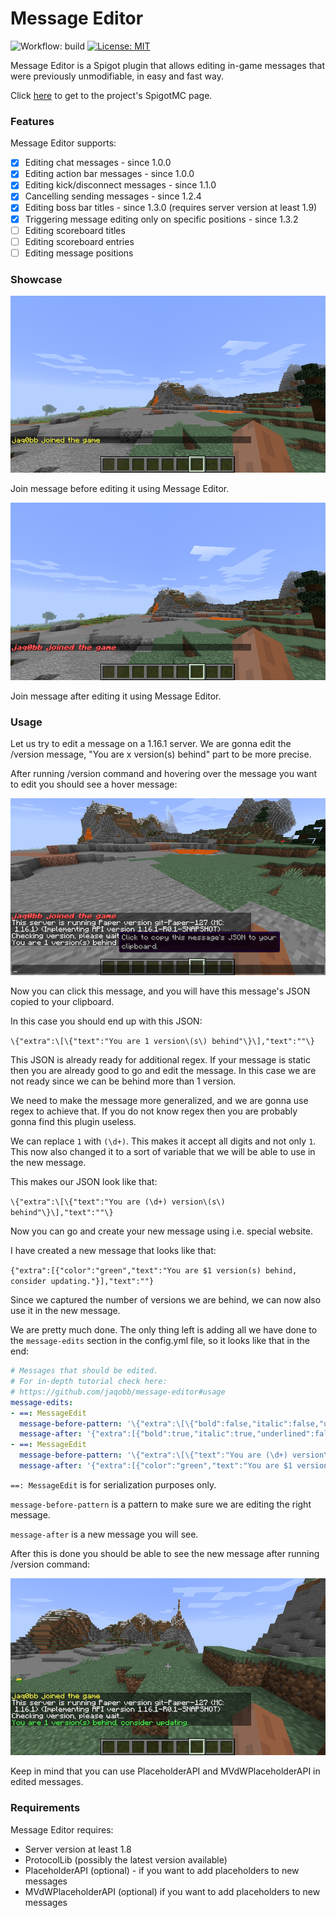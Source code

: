 # Message Editor 
![Workflow: build](https://github.com/jaqobb/message-editor/workflows/build/badge.svg) [![License: MIT](https://img.shields.io/badge/License-MIT-blue.svg)](https://opensource.org/licenses/MIT)

Message Editor is a Spigot plugin that allows editing in-game messages that were previously unmodifiable, in easy and fast way.

Click [here](https://www.spigotmc.org/resources/message-editor.82154/) to get to the project's SpigotMC page.

### Features

Message Editor supports:
* [x] Editing chat messages - since 1.0.0
* [x] Editing action bar messages - since 1.0.0
* [x] Editing kick/disconnect messages - since 1.1.0
* [x] Cancelling sending messages - since 1.2.4
* [x] Editing boss bar titles - since 1.3.0 (requires server version at least 1.9)
* [x] Triggering message editing only on specific positions - since 1.3.2
* [ ] Editing scoreboard titles
* [ ] Editing scoreboard entries
* [ ] Editing message positions

### Showcase

![](images/showcase_before.png)

Join message before editing it using Message Editor.

![](images/showcase_after.png)

Join message after editing it using Message Editor.

### Usage

Let us try to edit a message on a 1.16.1 server. We are gonna edit the /version message, "You are x version(s) behind" part to be more precise.

After running /version command and hovering over the message you want to edit you should see a hover message:

![](images/usage_before.png)

Now you can click this message, and you will have this message's JSON copied to your clipboard.

In this case you should end up with this JSON:

`\{"extra":\[\{"text":"You are 1 version\(s\) behind"\}\],"text":""\}`

This JSON is already ready for additional regex. If your message is static then you are already good to go and edit the message. In this case we are not ready since we can be behind more than 1 version.

We need to make the message more generalized, and we are gonna use regex to achieve that. If you do not know regex then you are probably gonna find this plugin useless.

We can replace `1` with `(\d+)`. This makes it accept all digits and not only `1`. This now also changed it to a sort of variable that we will be able to use in the new message.

This makes our JSON look like that:

`\{"extra":\[\{"text":"You are (\d+) version\(s\) behind"\}\],"text":""\}`

Now you can go and create your new message using i.e. special website.

I have created a new message that looks like that:

`{"extra":[{"color":"green","text":"You are $1 version(s) behind, consider updating."}],"text":""}`

Since we captured the number of versions we are behind, we can now also use it in the new message.

We are pretty much done. The only thing left is adding all we have done to the `message-edits` section in the config.yml file, so it looks like that in the end:
```yml
# Messages that should be edited.
# For in-depth tutorial check here:
# https://github.com/jaqobb/message-editor#usage
message-edits:
- ==: MessageEdit
  message-before-pattern: '\{"extra":\[\{"bold":false,"italic":false,"underlined":false,"strikethrough":false,"obfuscated":false,"color":"yellow","text":"([a-zA-Z0-9_]{3,16}) joined the game"\}\],"text":""\}'
  message-after: '{"extra":[{"bold":true,"italic":true,"underlined":false,"strikethrough":false,"obfuscated":false,"color":"red","text":"$1 joined the game"}],"text":""}'
- ==: MessageEdit
  message-before-pattern: '\{"extra":\[\{"text":"You are (\d+) version\(s\) behind"\}\],"text":""\}'
  message-after: '{"extra":[{"color":"green","text":"You are $1 version(s) behind. Consider updating."}],"text":""}'
```

`==: MessageEdit` is for serialization purposes only.

`message-before-pattern` is a pattern to make sure we are editing the right message.

`message-after` is a new message you will see.

After this is done you should be able to see the new message after running /version command:

![](images/usage_after.png)

Keep in mind that you can use PlaceholderAPI and MVdWPlaceholderAPI in edited messages.

### Requirements

Message Editor requires:
* Server version at least 1.8
* ProtocolLib (possibly the latest version available)
* PlaceholderAPI (optional) - if you want to add placeholders to new messages
* MVdWPlaceholderAPI (optional) if you want to add placeholders to new messages
